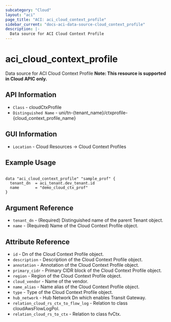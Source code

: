 ```yaml
---
subcategory: "Cloud"
layout: "aci"
page_title: "ACI: aci_cloud_context_profile"
sidebar_current: "docs-aci-data-source-cloud_context_profile"
description: |-
  Data source for ACI Cloud Context Profile
---
```


# aci_cloud_context_profile

Data source for ACI Cloud Context Profile
<b>Note: This resource is supported in Cloud APIC only. </b>

## API Information ##

* `Class` - cloudCtxProfile
* `Distinguished Name` - uni/tn-{tenant_name}/ctxprofile-{cloud_context_profile_name}

## GUI Information ##

* `Location` - Cloud Resources -> Cloud Context Profiles

## Example Usage

```hcl

data "aci_cloud_context_profile" "sample_prof" {
  tenant_dn  = aci_tenant.dev_tenant.id
  name       = "demo_cloud_ctx_prof"
}

```

## Argument Reference

* `tenant_dn` - (Required) Distinguished name of the parent Tenant object.
* `name` - (Required) Name of the Cloud Context Profile object.

## Attribute Reference

* `id` - Dn of the Cloud Context Profile object.
* `description` - Description of the Cloud Context Profile object.
* `annotation` - Annotation of the Cloud Context Profile object.
* `primary_cidr` - Primary CIDR block of the Cloud Context Profile object.
* `region` - Region of the Cloud Context Profile object.
* `cloud_vendor` - Name of the vendor.
* `name_alias` - Name alias of the Cloud Context Profile object.
* `type` - Type of the Cloud Context Profile object.
* `hub_network` - Hub Network Dn which enables Transit Gateway.
* `relation_cloud_rs_ctx_to_flow_log` - Relation to class cloudAwsFlowLogPol.
* `relation_cloud_rs_to_ctx` - Relation to class fvCtx.